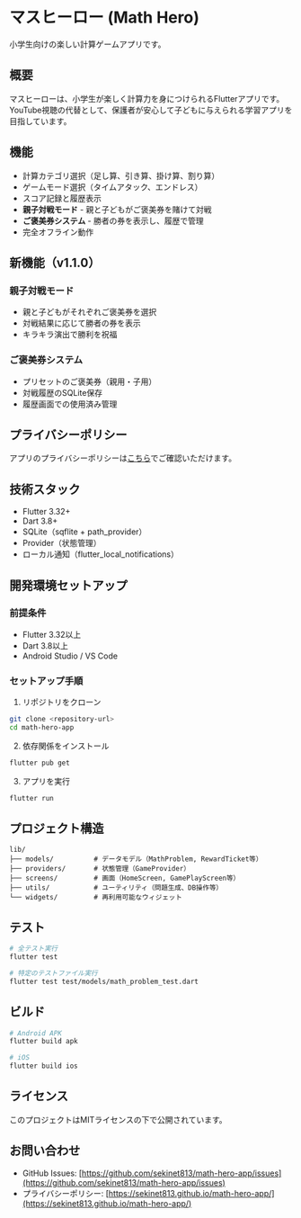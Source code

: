 # マスヒーロー (Math Hero)

小学生向けの楽しい計算ゲームアプリです。

## 概要

マスヒーローは、小学生が楽しく計算力を身につけられるFlutterアプリです。YouTube視聴の代替として、保護者が安心して子どもに与えられる学習アプリを目指しています。

## 機能

- 計算カテゴリ選択（足し算、引き算、掛け算、割り算）
- ゲームモード選択（タイムアタック、エンドレス）
- スコア記録と履歴表示
- **親子対戦モード** - 親と子どもがご褒美券を賭けて対戦
- **ご褒美券システム** - 勝者の券を表示し、履歴で管理
- 完全オフライン動作

## 新機能（v1.1.0）

### 親子対戦モード
- 親と子どもがそれぞれご褒美券を選択
- 対戦結果に応じて勝者の券を表示
- キラキラ演出で勝利を祝福

### ご褒美券システム
- プリセットのご褒美券（親用・子用）
- 対戦履歴のSQLite保存
- 履歴画面での使用済み管理

## プライバシーポリシー

アプリのプライバシーポリシーは[こちら](https://sekinet813.github.io/math-hero-app/)でご確認いただけます。

## 技術スタック

- Flutter 3.32+
- Dart 3.8+
- SQLite（sqflite + path_provider）
- Provider（状態管理）
- ローカル通知（flutter_local_notifications）

## 開発環境セットアップ

### 前提条件

- Flutter 3.32以上
- Dart 3.8以上
- Android Studio / VS Code

### セットアップ手順

1. リポジトリをクローン
```bash
git clone <repository-url>
cd math-hero-app
```

2. 依存関係をインストール
```bash
flutter pub get
```

3. アプリを実行
```bash
flutter run
```

## プロジェクト構造

```
lib/
├── models/          # データモデル（MathProblem, RewardTicket等）
├── providers/       # 状態管理（GameProvider）
├── screens/         # 画面（HomeScreen, GamePlayScreen等）
├── utils/           # ユーティリティ（問題生成、DB操作等）
└── widgets/         # 再利用可能なウィジェット
```

## テスト

```bash
# 全テスト実行
flutter test

# 特定のテストファイル実行
flutter test test/models/math_problem_test.dart
```

## ビルド

```bash
# Android APK
flutter build apk

# iOS
flutter build ios
```

## ライセンス

このプロジェクトはMITライセンスの下で公開されています。

## お問い合わせ

- GitHub Issues: [https://github.com/sekinet813/math-hero-app/issues](https://github.com/sekinet813/math-hero-app/issues)
- プライバシーポリシー: [https://sekinet813.github.io/math-hero-app/](https://sekinet813.github.io/math-hero-app/)

